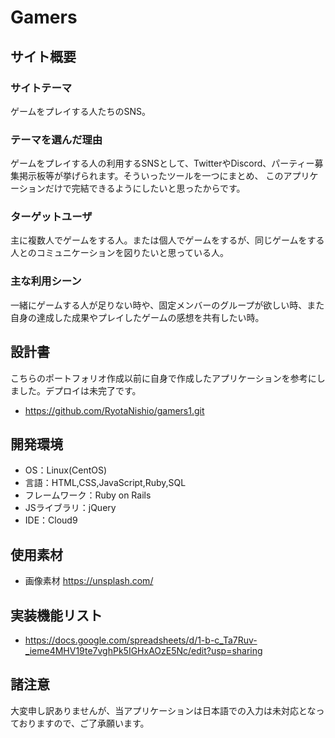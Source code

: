 # Gamers

## サイト概要
### サイトテーマ
ゲームをプレイする人たちのSNS。

### テーマを選んだ理由
ゲームをプレイする人の利用するSNSとして、TwitterやDiscord、パーティー募集掲示板等が挙げられます。そういったツールを一つにまとめ、
このアプリケーションだけで完結できるようにしたいと思ったからです。

### ターゲットユーザ
主に複数人でゲームをする人。または個人でゲームをするが、同じゲームをする人とのコミュニケーションを図りたいと思っている人。

### 主な利用シーン
一緒にゲームする人が足りない時や、固定メンバーのグループが欲しい時、また自身の達成した成果やプレイしたゲームの感想を共有したい時。

## 設計書
こちらのポートフォリオ作成以前に自身で作成したアプリケーションを参考にしました。デプロイは未完了です。
- https://github.com/RyotaNishio/gamers1.git


## 開発環境
- OS：Linux(CentOS)
- 言語：HTML,CSS,JavaScript,Ruby,SQL
- フレームワーク：Ruby on Rails
- JSライブラリ：jQuery
- IDE：Cloud9

## 使用素材
- 画像素材 https://unsplash.com/

## 実装機能リスト
- https://docs.google.com/spreadsheets/d/1-b-c_Ta7Ruv-_ieme4MHV19te7vghPk5IGHxAOzE5Nc/edit?usp=sharing 

## 諸注意
大変申し訳ありませんが、当アプリケーションは日本語での入力は未対応となっておりますので、ご了承願います。
